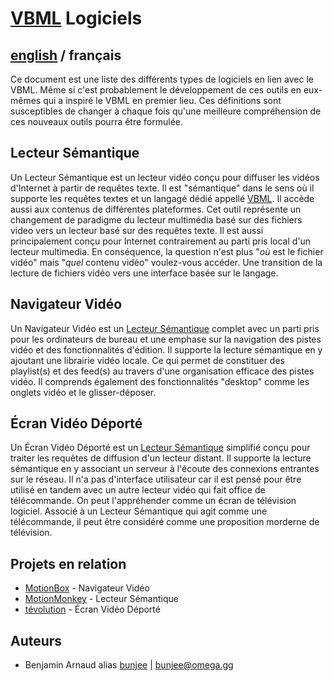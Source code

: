 # [VBML](README.md) Logiciels

## [english](../software.md) / français

Ce document est une liste des différents types de logiciels en lien avec le VBML. Même si c'est
probablement le développement de ces outils en eux-mêmes qui a inspiré le VBML en premier lieu.
Ces définitions sont susceptibles de changer à chaque fois qu'une meilleure compréhension de ces
nouveaux outils pourra être formulée.

## Lecteur Sémantique

Un Lecteur Sémantique est un lecteur vidéo conçu pour diffuser les vidéos d'Internet à partir de
requêtes texte. Il est "sémantique" dans le sens où il supporte les requêtes textes et un langagé
dédié appellé [VBML](https://github.com/omega-gg/VBML/tree/master/fr). Il accède aussi aux contenus
de différentes plateformes. Cet outil représente un changement de paradigme du lecteur multimédia
basé sur des fichiers video vers un lecteur basé sur des requêtes texte. Il est aussi
principalement conçu pour Internet contrairement au parti pris local d'un lecteur multimedia. En
conséquence, la question n'est plus "*où* est le fichier vidéo" mais "*quel* contenu vidéo"
voulez-vous accéder. Une transition de la lecture de fichiers vidéo vers une interface basée sur
le langage.

## Navigateur Vidéo

Un Navigateur Vidéo est un [Lecteur Sémantique](https://omega.gg/about/SemanticPlayer/fr) complet
avec un parti pris pour les ordinateurs de bureau et une emphase sur la navigation des pistes vidéo
et des fonctionnalités d'édition. Il supporte la lecture sémantique en y ajoutant une librairie
vidéo locale. Ce qui permet de constituer des playlist(s) et des feed(s) au travers d'une
organisation efficace des pistes vidéo. Il comprends également des fonctionnalités "desktop" comme
les onglets vidéo et le glisser-déposer.

## Écran Vidéo Déporté

Un Écran Vidéo Déporté est un [Lecteur Sémantique](https://omega.gg/about/SemanticPlayer/fr)
simplifié conçu pour traiter les requêtes de diffusion d'un lecteur distant. Il supporte la lecture
sémantique en y associant un serveur à l'écoute des connexions entrantes sur le réseau. Il n'a pas
d'interface utilisateur car il est pensé pour être utilisé en tandem avec un autre lecteur vidéo
qui fait office de télécommande. On peut l'appréhender comme un écran de télévision logiciel.
Associé à un Lecteur Sémantique qui agit comme une télécommande, il peut être considéré comme une
proposition morderne de télévision.

## Projets en relation

- [MotionBox](https://omega.gg/MotionBox/sources) - Navigateur Vidéo
- [MotionMonkey](https://omega.gg/MotionMonkey/fr) - Lecteur Sémantique
- [tévolution](https://omega.gg/tevolution/fr) - Écran Vidéo Déporté

## Auteurs

- Benjamin Arnaud alias [bunjee](https://bunjee.me/fr) | <bunjee@omega.gg>
